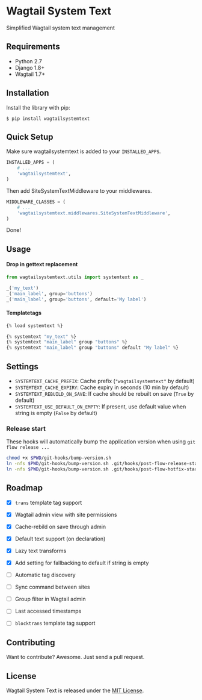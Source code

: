 # Wagtail System Text

Simplified Wagtail system text management


## Requirements

- Python 2.7
- Django 1.8+
- Wagtail 1.7+


## Installation

Install the library with pip:

```
$ pip install wagtailsystemtext
```


## Quick Setup

Make sure wagtailsystemtext is added to your `INSTALLED_APPS`.

```python
INSTALLED_APPS = (
    # ...
    'wagtailsystemtext',
)
```

Then add SiteSystemTextMiddleware to your middlewares.

```python
MIDDLEWARE_CLASSES = (
    # ...
    'wagtailsystemtext.middlewares.SiteSystemTextMiddleware',
)
```

Done!


## Usage

#### Drop in gettext replacement

```python
from wagtailsystemtext.utils import systemtext as _

_('my_text')
_('main_label', group='buttons')
_('main_label', group='buttons', default='My label')
```

#### Templatetags

```python
{% load systemtext %}

{% systemtext "my_text" %}
{% systemtext "main_label" group "buttons" %}
{% systemtext "main_label" group "buttons" default "My label" %}
```


## Settings

- `SYSTEMTEXT_CACHE_PREFIX`: Cache prefix (`"wagtailsystemtext"` by default)
- `SYSTEMTEXT_CACHE_EXPIRY`: Cache expiry in seconds (10 min by default)
- `SYSTEMTEXT_REBUILD_ON_SAVE`: If cache should be rebuilt on save (`True` by default)
- `SYSTEMTEXT_USE_DEFAULT_ON_EMPTY`: If present, use default value when string is empty (`False` by default)


### Release start

These hooks will automatically bump the application version when using `git flow release ...`

```bash
chmod +x $PWD/git-hooks/bump-version.sh
ln -nfs $PWD/git-hooks/bump-version.sh .git/hooks/post-flow-release-start
ln -nfs $PWD/git-hooks/bump-version.sh .git/hooks/post-flow-hotfix-start
```



## Roadmap

- [x] `trans` template tag support
- [x] Wagtail admin view with site permissions
- [x] Cache-rebild on save through admin
- [x] Default text support (on declaration)
- [x] Lazy text transforms
- [x] Add setting for fallbacking to default if string is empty
- [ ] Automatic tag discovery
- [ ] Sync command between sites
- [ ] Group filter in Wagtail admin
- [ ] Last accessed timestamps
- [ ] `blocktrans` template tag support


## Contributing

Want to contribute? Awesome. Just send a pull request.


## License

Wagtail System Text is released under the [MIT License](http://www.opensource.org/licenses/MIT).
